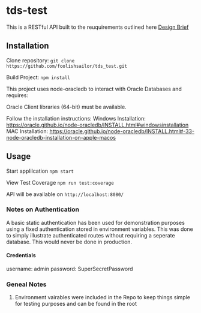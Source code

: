 # tds-test

This is a RESTful API built to the reuquirements outlined here [Design Brief](https://github.com/foolishsailor/tds_test/blob/master/designNotes/Integrations%20Developer%20Remote%20Assessment.pdf)

## Installation

Clone repository:
`git clone https://github.com/foolishsailor/tds_test.git`

Build Project:
`npm install`

This project uses node-oracledb to interact with Oracle Databases and requires:

Oracle Client libraries (64-bit) must be available.

Follow the installation instructions:
Windows Installation: https://oracle.github.io/node-oracledb/INSTALL.html#windowsinstallation
MAC Installation: https://oracle.github.io/node-oracledb/INSTALL.html#-33-node-oracledb-installation-on-apple-macos

## Usage

Start applilcation
`npm start`

View Test Coverage
`npm run test:coverage`

API will be available on `http://localhost:8080/`

### Notes on Authentication

A basic static authentication has been used for demonstration purposes using a fixed authentication stored in environment variables. This was done to simply illustrate authenticated routes without requiring a seperate database. This would never be done in production.

#### Credentials

username: admin
password: SuperSecretPassword

### Geneal Notes

1.  Environment vairables were included in the Repo to keep things simple for testing purposes and can be found in the root
